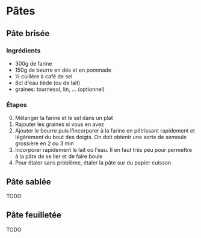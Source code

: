 # Pâtes

## Pâte brisée

### Ingrédients

- 300g de farine
- 150g de beurre en dés et en pommade
- ½ cuillère à café de sel
- 8cl d'eau tiède (ou de lait)
- graines: tournesol, lin, ... (optionnel)

### Étapes

0. Mélanger la farine et le sel dans un plat
1. Rajouter les graines si vous en avez
2. Ajouter le beurre puis l'incorporer à la farine en pétrissant rapidement et légèrement du bout des doigts. On doit obtenir une sorte de semoule grossière en 2 ou 3 min
3. Incorporer rapidement le lait ou l'eau. Il en faut très peu pour permettre à la pâte de se lier et de faire boule
4. Pour étaler sans problème, étaler la pâte sur du papier cuisson

## Pâte sablée

TODO

## Pâte feuilletée

TODO
